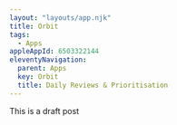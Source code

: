 ```yaml
---
layout: "layouts/app.njk"
title: Orbit
tags: 
  - Apps
appleAppId: 6503322144
eleventyNavigation:
  parent: Apps
  key: Orbit
  title: Daily Reviews & Prioritisation
---
```

This is a draft post
